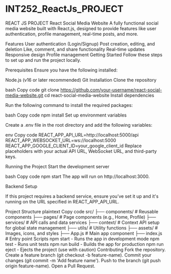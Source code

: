 # INT252_ReactJs_PROJECT
REACT JS PROJECT
React Social Media Website
A fully functional social media website built with React.js, designed to provide features like user authentication, profile management, real-time posts, and more.

Features
User authentication (Login/Signup)
Post creation, editing, and deletion
Like, comment, and share functionality
Real-time updates
Responsive design
Profile management
Getting Started
Follow these steps to set up and run the project locally.

Prerequisites
Ensure you have the following installed:

Node.js (v16 or later recommended)
Git
Installation
Clone the repository

bash
Copy code
git clone https://github.com/your-username/react-social-media-website.git
cd react-social-media-website
Install dependencies

Run the following command to install the required packages:

bash
Copy code
npm install
Set up environment variables

Create a .env file in the root directory and add the following variables:

env
Copy code
REACT_APP_API_URL=http://localhost:5000/api
REACT_APP_WEBSOCKET_URL=ws://localhost:5000
REACT_APP_GOOGLE_CLIENT_ID=your_google_client_id
Replace placeholders with your actual API URL, WebSocket URL, and third-party keys.

Running the Project
Start the development server

bash
Copy code
npm start
The app will run on http://localhost:3000.

Backend Setup

If this project requires a backend service, ensure you’ve set it up and it's running on the URL specified in REACT_APP_API_URL.

Project Structure
plaintext
Copy code
src/
├── components/       # Reusable components
├── pages/            # Page components (e.g., Home, Profile)
├── services/         # API calls and data services
├── context/          # Context API setup for global state management
├── utils/            # Utility functions
├── assets/           # Images, icons, and styles
├── App.js            # Main app component
├── index.js          # Entry point
Scripts
npm start - Runs the app in development mode
npm test - Runs unit tests
npm run build - Builds the app for production
npm run eject - Ejects the project (use with caution)
Contributing
Fork the repository.
Create a feature branch (git checkout -b feature-name).
Commit your changes (git commit -m 'Add feature name').
Push to the branch (git push origin feature-name).
Open a Pull Request.
